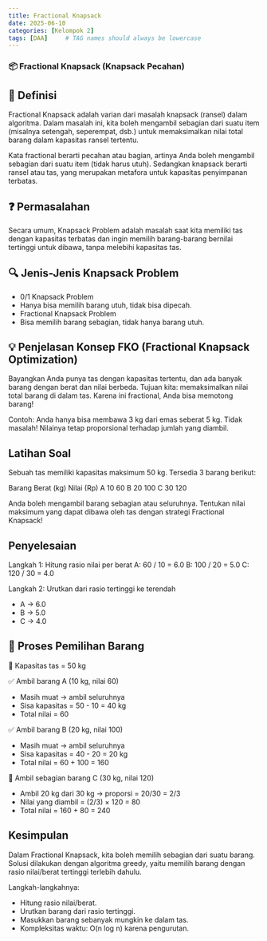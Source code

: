 ```yaml
---
title: Fractional Knapsack
date: 2025-06-10
categories: [Kelompok 2]
tags: [DAA]     # TAG names should always be lowercase
---
```


### **📦 Fractional Knapsack (Knapsack Pecahan)**
## 🧠 Definisi
Fractional Knapsack adalah varian dari masalah knapsack (ransel) dalam algoritma.
Dalam masalah ini, kita boleh mengambil sebagian dari suatu item (misalnya setengah, seperempat, dsb.) untuk memaksimalkan nilai total barang dalam kapasitas ransel tertentu.

Kata fractional berarti pecahan atau bagian, artinya Anda boleh mengambil sebagian dari suatu item (tidak harus utuh).
Sedangkan knapsack berarti ransel atau tas, yang merupakan metafora untuk kapasitas penyimpanan terbatas.

## ❓ Permasalahan
Secara umum, Knapsack Problem adalah masalah saat kita memiliki tas dengan kapasitas terbatas dan ingin memilih barang-barang bernilai tertinggi untuk dibawa, tanpa melebihi kapasitas tas.

## 🔍 Jenis-Jenis Knapsack Problem
- 0/1 Knapsack Problem
- Hanya bisa memilih barang utuh, tidak bisa dipecah.
- Fractional Knapsack Problem
- Bisa memilih barang sebagian, tidak hanya barang utuh.

## 💡 Penjelasan Konsep FKO (Fractional Knapsack Optimization)
Bayangkan Anda punya tas dengan kapasitas tertentu, dan ada banyak barang dengan berat dan nilai berbeda.
Tujuan kita: memaksimalkan nilai total barang di dalam tas.
Karena ini fractional, Anda bisa memotong barang!

Contoh:
Anda hanya bisa membawa 3 kg dari emas seberat 5 kg.
Tidak masalah! Nilainya tetap proporsional terhadap jumlah yang diambil.

## Latihan Soal
Sebuah tas memiliki kapasitas maksimum 50 kg.
Tersedia 3 barang berikut:

Barang	Berat (kg)	Nilai (Rp)
A	    10	        60
B	    20	        100
C	    30	        120

Anda boleh mengambil barang sebagian atau seluruhnya.
Tentukan nilai maksimum yang dapat dibawa oleh tas dengan strategi Fractional Knapsack!

## Penyelesaian
Langkah 1: Hitung rasio nilai per berat
A: 60 / 10 = 6.0
B: 100 / 20 = 5.0
C: 120 / 30 = 4.0

Langkah 2: Urutkan dari rasio tertinggi ke terendah
- A → 6.0
- B → 5.0
- C → 4.0

## 🔄 Proses Pemilihan Barang
💼 Kapasitas tas = 50 kg

✅ Ambil barang A (10 kg, nilai 60)
- Masih muat → ambil seluruhnya
- Sisa kapasitas = 50 - 10 = 40 kg
- Total nilai = 60

✅ Ambil barang B (20 kg, nilai 100)
- Masih muat → ambil seluruhnya
- Sisa kapasitas = 40 - 20 = 20 kg
- Total nilai = 60 + 100 = 160

🧩 Ambil sebagian barang C (30 kg, nilai 120)
- Ambil 20 kg dari 30 kg → proporsi = 20/30 = 2/3
- Nilai yang diambil = (2/3) × 120 = 80
- Total nilai = 160 + 80 = 240

## Kesimpulan
Dalam Fractional Knapsack, kita boleh memilih sebagian dari suatu barang. Solusi dilakukan dengan algoritma greedy, yaitu memilih barang dengan rasio nilai/berat tertinggi terlebih dahulu.

Langkah-langkahnya:
- Hitung rasio nilai/berat.
- Urutkan barang dari rasio tertinggi.
- Masukkan barang sebanyak mungkin ke dalam tas.
- Kompleksitas waktu: O(n log n) karena pengurutan.